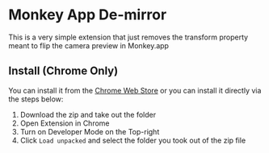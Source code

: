 # Monkey App De-mirror

This is a very simple extension that just removes the transform property meant to flip the camera preview in Monkey.app

## Install (Chrome Only)

You can install it from the [Chrome Web Store](https://chromewebstore.google.com/detail/monkey-app-de-mirror/oeognbiofcafiofelfbdccclgpechekj)
or you can install it directly via the steps below:

1. Download the zip and take out the folder
2. Open Extension in Chrome
3. Turn on Developer Mode on the Top-right
4. Click `Load unpacked` and select the folder you took out of the zip file
